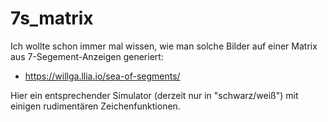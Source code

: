 # 7s_matrix

Ich wollte schon immer mal wissen, wie man solche Bilder auf einer Matrix aus 7-Segement-Anzeigen generiert:

* https://willga.llia.io/sea-of-segments/

Hier ein entsprechender Simulator (derzeit nur in "schwarz/weiß") mit einigen rudimentären Zeichenfunktionen.
